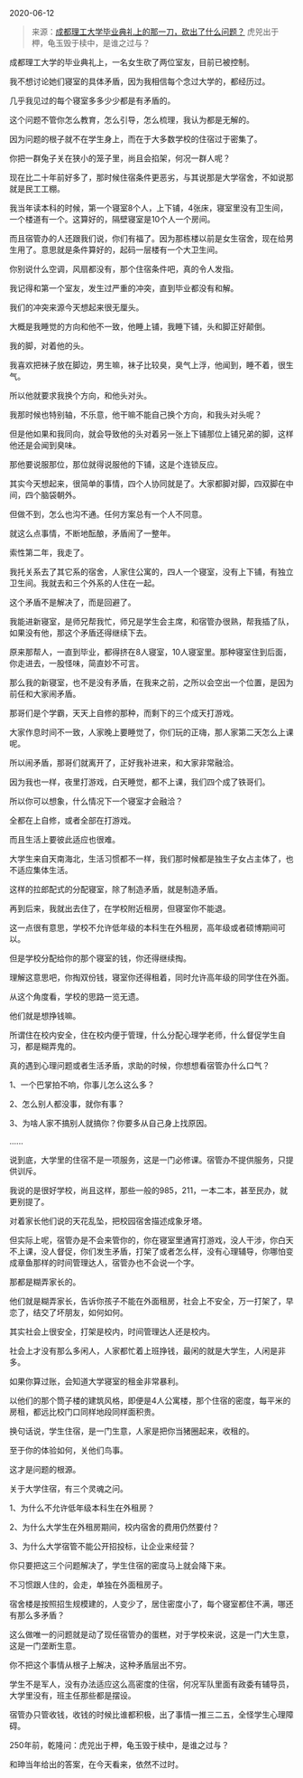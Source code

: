 2020-06-12

> 来源：[成都理工大学毕业典礼上的那一刀，砍出了什么问题？](http://mp.weixin.qq.com/s?__biz=MzU3NDc5Nzc0NQ==&mid=2247489082&idx=1&sn=6bcdd1332f32309d4e3dc4a44ded899f&chksm=fd2db4e4ca5a3df213cef381b3bd0ef991a7a09ab73ed9caa8322f592ee17422168e8e2be8df&scene=27#wechat_redirect)
> 虎兕出于柙，龟玉毁于椟中，是谁之过与？

成都理工大学的毕业典礼上，一名女生砍了两位室友，目前已被控制。  

  

我不想讨论她们寝室的具体矛盾，因为我相信每个念过大学的，都经历过。  

  

几乎我见过的每个寝室多多少少都是有矛盾的。  

  

这个问题不管你怎么教育，怎么引导，怎么梳理，我认为都是无解的。

  

因为问题的根子就不在学生身上，而在于大多数学校的住宿过于密集了。

  

你把一群兔子关在狭小的笼子里，尚且会掐架，何况一群人呢？  

  

现在比二十年前好多了，那时候住宿条件更恶劣，与其说那是大学宿舍，不如说那就是民工工棚。  

  

我当年读本科的时候，第一个寝室8个人，上下铺，4张床，寝室里没有卫生间，一个楼道有一个。这算好的，隔壁寝室是10个人一个房间。  

  

而且宿管办的人还跟我们说，你们有福了。因为那栋楼以前是女生宿舍，现在给男生用了。意思就是条件算好的，起码一层楼有一个大卫生间。

  

你别说什么空调，风扇都没有，那个住宿条件吧，真的令人发指。  

  

我记得和第一个室友，发生过严重的冲突，直到毕业都没有和解。  

  

我们的冲突来源今天想起来很无厘头。

  

大概是我睡觉的方向和他不一致，他睡上铺，我睡下铺，头和脚正好颠倒。  

  

我的脚，对着他的头。

  

我喜欢把袜子放在脚边，男生嘛，袜子比较臭，臭气上浮，他闻到，睡不着，很生气。

  

所以他就要求我换个方向，和他头对头。  

  

我那时候也特别轴，不乐意，他干嘛不能自己换个方向，和我头对头呢？

  

但是他如果和我同向，就会导致他的头对着另一张上下铺那位上铺兄弟的脚，这样他还是会闻到臭味。  

  

那他要说服那位，那位就得说服他的下铺，这是个连锁反应。  

  

其实今天想起来，很简单的事情，四个人协同就是了。大家都脚对脚，四双脚在中间，四个脑袋朝外。

  

但做不到，怎么也沟不通。任何方案总有一个人不同意。

  

就这么点事情，不断地酝酿，矛盾闹了一整年。  

  

索性第二年，我走了。

  

我托关系去了其它系的宿舍，人家住公寓的，四人一个寝室，没有上下铺，有独立卫生间。我就去和三个外系的人住在一起。

  

这个矛盾不是解决了，而是回避了。  

  

我能进新寝室，是师兄帮我忙，师兄是学生会主席，和宿管办很熟，帮我插了队，如果没有他，那这个矛盾还得继续下去。  

  

原来那帮人，一直到毕业，都得挤在8人寝室，10人寝室里。那种寝室住到后面，你走进去，一股怪味，简直妙不可言。  

  

那么我的新寝室，也不是没有矛盾，在我来之前，之所以会空出一个位置，是因为前任和大家闹矛盾。  

  

那哥们是个学霸，天天上自修的那种，而剩下的三个成天打游戏。

  

大家作息时间不一致，人家晚上要睡觉了，你们玩的正嗨，那人家第二天怎么上课呢。

  

所以闹矛盾，那哥们就离开了，正好我补进来，和大家非常融洽。  

  

因为我也一样，夜里打游戏，白天睡觉，都不上课，我们四个成了铁哥们。

  

所以你可以想象，什么情况下一个寝室才会融洽？

  

全都在上自修，或者全部在打游戏。

  

而且生活上要彼此适应也很难。

  

大学生来自天南海北，生活习惯都不一样，我们那时候都是独生子女占主体了，也不适应集体生活。

  

这样的拉郎配式的分配寝室，除了制造矛盾，就是制造矛盾。

  

再到后来，我就出去住了，在学校附近租房，但寝室你不能退。  

  

这一点很有意思，学校不允许低年级的本科生在外租房，高年级或者硕博期间可以。

  

但是学校分配给你的那个寝室的钱，你还得继续掏。

  

理解这意思吧，你掏双份钱，寝室你还得租着，同时允许高年级的同学住在外面。

  

从这个角度看，学校的思路一览无遗。

  

他们就是想挣钱嘛。

  

所谓住在校内安全，住在校内便于管理，什么分配心理学老师，什么督促学生自习，都是糊弄鬼的。

  

真的遇到心理问题或者生活矛盾，求助的时候，你想想看宿管办什么口气？

  

1、一个巴掌拍不响，你事儿怎么这么多？

2、怎么别人都没事，就你有事？

3、为啥人家不搞别人就搞你？你要多从自己身上找原因。

......

  

说到底，大学里的住宿不是一项服务，这是一门必修课。宿管办不提供服务，只提供训斥。

  

我说的是很好学校，尚且这样，那些一般的985，211，一本二本，甚至民办，就更别提了。

  

对着家长他们说的天花乱坠，把校园宿舍描述成象牙塔。

  

但实际上呢，宿管办是不会来管你的，你在寝室里通宵打游戏，没人干涉，你白天不上课，没人督促，你们发生矛盾，打架了或者怎么样，没有心理辅导，你哪怕变成章鱼那样的时间管理达人，宿管办也不会说一个字。  

  

那都是糊弄家长的。

  

他们就是糊弄家长，告诉你孩子不能在外面租房，社会上不安全，万一打架了，早恋了，结交了坏朋友，如何如何。  

  

其实社会上很安全，打架是校内，时间管理达人还是校内。

  

社会上才没有那么多闲人，人家都忙着上班挣钱，最闲的就是大学生，人闲是非多。

  

如果你算过账，会知道大学寝室的租金非常暴利。  

  

以他们的那个筒子楼的建筑风格，即便是4人公寓楼，那个住宿的密度，每平米的房租，都远比校门口同样地段同样面积贵。

  

换句话说，学生住宿，是一门生意，人家是把你当猪圈起来，收租的。

  

至于你的体验如何，关他们鸟事。  

  

这才是问题的根源。

  

关于大学住宿，有三个灵魂之问。

  

1、为什么不允许低年级本科生在外租房？

2、为什么大学生在外租房期间，校内宿舍的费用仍然要付？

3、为什么大学宿管不能公开招投标，让企业来经营？  

  

你只要把这三个问题解决了，学生住宿的密度马上就会降下来。

  

不习惯跟人住的，会走，单独在外面租房子。

  

宿舍楼是按照招生规模建的，人变少了，居住密度小了，每个寝室都住不满，哪还有那么多矛盾？  

  

这么做唯一的问题就是动了现任宿管办的蛋糕，对于学校来说，这是一门大生意，这是一门垄断生意。

  

你不把这个事情从根子上解决，这种矛盾层出不穷。  

  

学生不是军人，没有办法适应这么高密度的住宿，何况军队里面有政委有辅导员，大学里没有，班主任那些都是摆设。

  

宿管办只管收钱，收钱的时候比谁都积极，出了事情一推三二五，全怪学生心理障碍。

  

250年前，乾隆问：虎兕出于柙，龟玉毁于椟中，是谁之过与？

  

和珅当年给出的答案，在今天看来，依然不过时。


